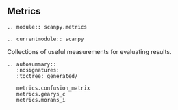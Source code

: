 ## Metrics

```{eval-rst}
.. module:: scanpy.metrics
```

```{eval-rst}
.. currentmodule:: scanpy
```

Collections of useful measurements for evaluating results.

```{eval-rst}
.. autosummary::
   :nosignatures:
   :toctree: generated/

   metrics.confusion_matrix
   metrics.gearys_c
   metrics.morans_i

```
